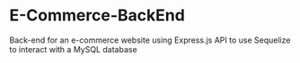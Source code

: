 # E-Commerce-BackEnd
Back-end for an e-commerce website using  Express.js API to use Sequelize to interact with a MySQL database
